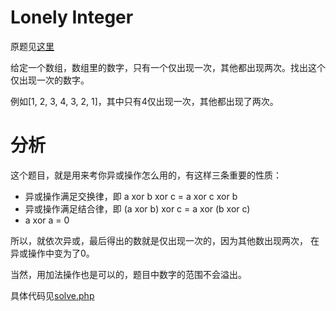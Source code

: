 # Lonely Integer
原题见[这里](https://www.hackerrank.com/challenges/lonely-integer/problem)

给定一个数组，数组里的数字，只有一个仅出现一次，其他都出现两次。找出这个仅出现一次的数字。

例如[1, 2, 3, 4, 3, 2, 1]，其中只有4仅出现一次，其他都出现了两次。

# 分析
这个题目，就是用来考你异或操作怎么用的，有这样三条重要的性质：
* 异或操作满足交换律，即 a xor b xor c = a xor c xor b
* 异或操作满足结合律，即 (a xor b) xor c = a xor (b xor c)
* a xor a = 0

所以，就依次异或，最后得出的数就是仅出现一次的，因为其他数出现两次， 在异或操作中变为了0。

当然，用加法操作也是可以的，题目中数字的范围不会溢出。

具体代码见[solve.php](./solve.php)